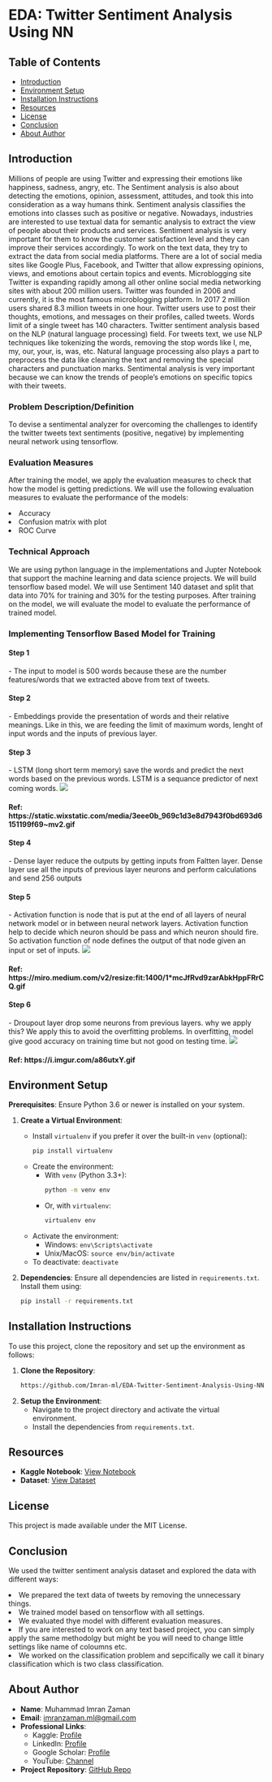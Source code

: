 # EDA: Twitter Sentiment Analysis Using NN

## Table of Contents

- [Introduction](#introduction)
- [Environment Setup](#environment-setup)
- [Installation Instructions](#installation-instructions)
- [Resources](#resources)
- [License](#license)
- [Conclusion](#conclusion)
- [About Author](#about-author)

## Introduction

Millions of people are using Twitter and expressing their emotions like happiness, sadness, angry, etc. The Sentiment analysis is also about detecting the emotions, opinion, assessment, attitudes, and took this into consideration as a way humans think. Sentiment analysis classifies the emotions into classes such as positive or negative. Nowadays, industries are interested to use textual data for semantic analysis to extract the view of people about their products and services. Sentiment analysis is very important for them to know the customer satisfaction level and they can improve their services accordingly. To work on the text data, they try to extract the data from social media platforms. There are a lot of social media sites like Google Plus, Facebook, and Twitter that allow expressing opinions, views, and emotions about certain topics and events. Microblogging site Twitter is expanding rapidly among all other online social media networking sites with about 200 million users. Twitter was founded in 2006 and currently, it is the most famous microblogging platform. In 2017 2 million users shared 8.3 million tweets in one hour. Twitter users use to post their thoughts, emotions, and messages on their profiles, called tweets. Words limit of a single tweet has 140 characters. Twitter sentiment analysis based on the NLP (natural language processing) field. For tweets text, we use NLP techniques like tokenizing the words, removing the stop words like I, me, my, our, your, is, was, etc. Natural language processing also plays a part to preprocess the data like cleaning the text and removing the special characters and punctuation marks. Sentimental analysis is very important because we can know the trends of people’s emotions on specific topics with their tweets.

### Problem Description/Definition

To devise a sentimental analyzer for overcoming the challenges to identify the twitter tweets text sentiments (positive, negative) by implementing neural network using tensorflow.

### Evaluation Measures

After training the model, we apply the evaluation measures to check that how the model is getting predictions. We will use the following evaluation measures to evaluate the performance of the models:
    <li>Accuracy</li>
    <li>Confusion matrix with plot</li>
    <li>ROC Curve</li>

### Technical Approach

We are using python language in the implementations and Jupter Notebook that support the machine learning and data science projects. We will build tensorflow based model. We will use Sentiment 140 dataset and split that data into 70% for training and 30% for the testing purposes. After training on the model, we will evaluate the model to evaluate the performance of trained model.

### Implementing Tensorflow Based Model for Training

<h4> Step 1</h4>
- The input to model is 500 words because these are the number features/words that we extracted above from text of tweets.

<h4> Step 2</h4>
- Embeddings provide the presentation of words and their relative meanings. Like in this, we are feeding the limit of maximum words, lenght of input words and the inputs of previous layer. 

<h4> Step 3</h4>
- LSTM (long short term memory) save the words and predict the next words based on the previous words. LSTM is a sequance predictor of next coming words.

<img src="https://static.wixstatic.com/media/3eee0b_969c1d3e8d7943f0bd693d6151199f69~mv2.gif">
<h4> Ref: https://static.wixstatic.com/media/3eee0b_969c1d3e8d7943f0bd693d6151199f69~mv2.gif </h4>

<h4> Step 4</h4>
- Dense layer reduce the outputs by getting inputs from Faltten layer. Dense layer use all the inputs of previous layer neurons and perform calculations and send 256 outputs

<h4> Step 5</h4>
- Activation function is node that is put at the end of all layers of neural network model or in between neural network layers. Activation function help to decide which neuron should be pass and which neuron should fire. So activation function of node defines the output of that node given an input or set of inputs. 

<img src="https://miro.medium.com/v2/resize:fit:1400/1*mcJfRvd9zarAbkHppFRrCQ.gif">
<h4> Ref: https://miro.medium.com/v2/resize:fit:1400/1*mcJfRvd9zarAbkHppFRrCQ.gif </h4>

<h4> Step 6</h4>
- Droupout layer drop some neurons from previous layers. why we apply this? We apply this to avoid the overfitting problems. In overfitting, model give good accuracy on training time but not good on testing time.
<img src="https://i.imgur.com/a86utxY.gif">
<h4> Ref: https://i.imgur.com/a86utxY.gif </h4>

## Environment Setup

**Prerequisites**: Ensure Python 3.6 or newer is installed on your system.

1. **Create a Virtual Environment**:
    - Install `virtualenv` if you prefer it over the built-in `venv` (optional):
        ```bash
        pip install virtualenv
        ```
    - Create the environment:
        - With `venv` (Python 3.3+):
            ```bash
            python -m venv env
            ```
        - Or, with `virtualenv`:
            ```bash
            virtualenv env
            ```
    - Activate the environment:
        - Windows: `env\Scripts\activate`
        - Unix/MacOS: `source env/bin/activate`
    - To deactivate: `deactivate`

2. **Dependencies**:
    Ensure all dependencies are listed in `requirements.txt`. Install them using:
    ```bash
    pip install -r requirements.txt
    ```

## Installation Instructions

To use this project, clone the repository and set up the environment as follows:

1. **Clone the Repository**:
    ```bash
    https://github.com/Imran-ml/EDA-Twitter-Sentiment-Analysis-Using-NN.git
    ```
2. **Setup the Environment**:
    - Navigate to the project directory and activate the virtual environment.
    - Install the dependencies from `requirements.txt`.

## Resources

- **Kaggle Notebook**: [View Notebook](https://www.kaggle.com/code/muhammadimran112233/eda-twitter-sentiment-analysis-using-nn)
- **Dataset**: [View Dataset](https://www.kaggle.com/datasets/kazanova/sentiment140)

## License

This project is made available under the MIT License.

## Conclusion

We used the twitter sentiment analysis dataset and explored the data with different ways:
        <li>We prepared the text data of tweets by removing the unnecessary things.</li>
        <li>We trained model based on tensorflow with all settings. </li>
        <li>We evaluated thye model with different evaluation measures.</li>
        <li>If you are interested to work on any text based project, you can simply apply the same methodolgy but might be you will need to change little settings like name                 of coloumns etc.</li>
        <li>We worked on the classification problem and sepcifically we call it binary classification which is two class classification.</li>

## About Author

- **Name**: Muhammad Imran Zaman
- **Email**: [imranzaman.ml@gmail.com](mailto:imranzaman.ml@gmail.com)
- **Professional Links**:
    - Kaggle: [Profile](https://www.kaggle.com/muhammadimran112233)
    - LinkedIn: [Profile](linkedin.com/in/muhammad-imran-zaman)
    - Google Scholar: [Profile](https://scholar.google.com/citations?user=ulVFpy8AAAAJ&hl=en)
    - YouTube: [Channel](https://www.youtube.com/@consolioo)
- **Project Repository**: [GitHub Repo](https://github.com/Imran-ml/EDA-Twitter-Sentiment-Analysis-Using-NN.git)
